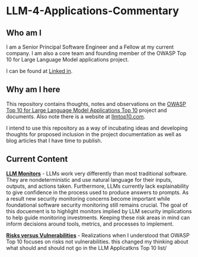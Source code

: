 # LLM-4-Applications-Commentary

## Who am I
I am a Senior Principal Software Engineer and a Fellow at my current company. I am also a core team and founding member of the OWASP Top 10 for Large Language Model applications project. 

I can be found at [Linked in](https://www.linkedin.com/in/bob-simonoff/).

## Why am I here
This repository contains thoughts, notes and observations on the [OWASP Top 10 for Large Language Model Applications Top 10](https://github.com/OWASP/www-project-top-10-for-large-language-model-applications) project and documents. Also note there is a website at [llmtop10.com](https://llmtop10.com/). 

I intend to use this repository as a way of incubating ideas and developing thoughts for proposed inclusion in the project documentation as well as blog articles that I have time to publish.  

## Current Content
**[LLM Monitors](./docs/LLM-Monitors.md)** - LLMs work very differently than most traditional software. They are nondeterministic and use natural language for their inputs, outputs, and actions taken. Furthermore, LLMs currently lack explainability to give confidence in the process used to produce answers to prompts. As a result new security monitoring concerns become important while foundational software security monitoring still remains crucial. The goal of this docuement is to highlight monitors implied by LLM security implications to help guide monitoring investments. Keeping these risk areas in mind can inform decisions around tools, metrics, and processes to implement.

**[Risks versus Vulnerabilities](./docs/risks-vs-vulnerabilities.md)** - Realizations when I understood that OWASP Top 10 focuses on risks not vulnerabilities.  this changed my thinking about what should and should not go in the LLM Applicatkns Top 10 list/ 

